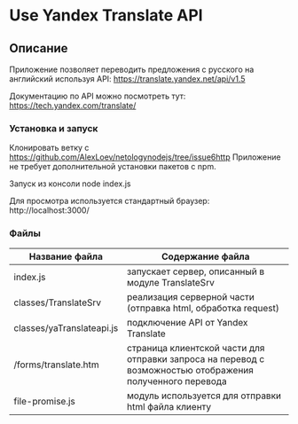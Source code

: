 # Use Yandex Translate API
## Описание
Приложение позволяет переводить предложения с русского на английский используя API: https://translate.yandex.net/api/v1.5

Документацию по API можно посмотреть тут: https://tech.yandex.com/translate/

### Установка и запуск
Клонировать ветку с https://github.com/AlexLoev/netologynodejs/tree/issue6http
Приложение не требует дополнительной установки пакетов с npm.

Запуск из консоли 
node index.js 

Для просмотра используется стандартный браузер: 
http://localhost:3000/


### Файлы

Название файла              | Содержание файла
----------------------------|--------------------------------------------------
index.js                    | запускает сервер, описанный в модуле TranslateSrv
classes/TranslateSrv        | реализация серверной части (отправка html, обработка request)
classes/yaTranslateapi.js   | подключение API от Yandex Translate
/forms/translate.htm        | страница клиентской части для отправки запроса на перевод с возможностью отображения полученного перевода
file-promise.js             | модуль используется для отправки html файла клиенту